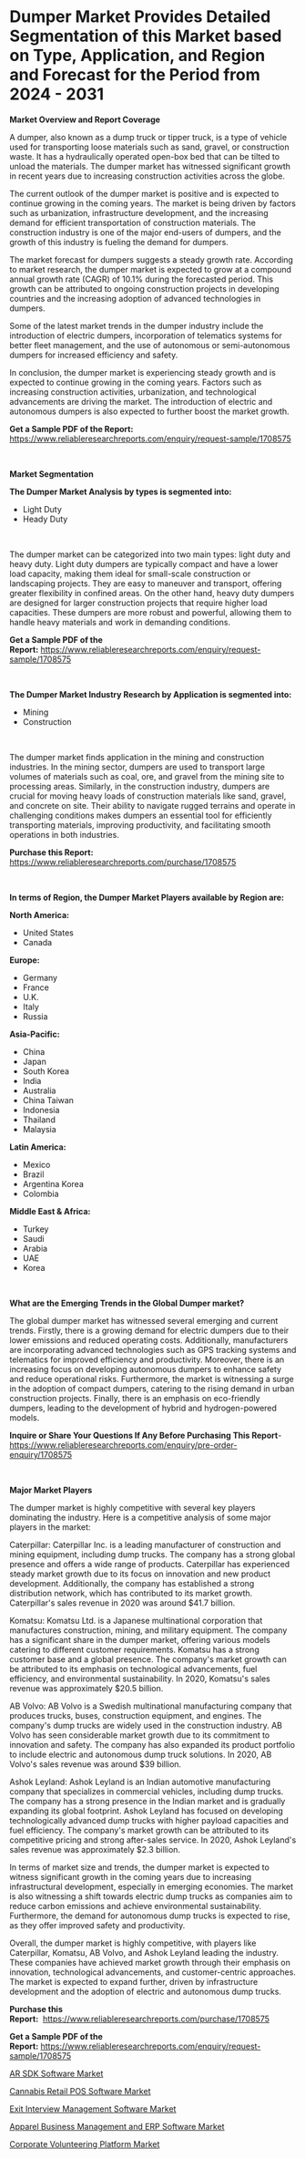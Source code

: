<p><h1>Dumper Market Provides Detailed Segmentation of this Market based on Type, Application, and Region and Forecast for the Period from 2024 - 2031</h1></p><p><strong>Market Overview and Report Coverage</strong></p>
<p><p>A dumper, also known as a dump truck or tipper truck, is a type of vehicle used for transporting loose materials such as sand, gravel, or construction waste. It has a hydraulically operated open-box bed that can be tilted to unload the materials. The dumper market has witnessed significant growth in recent years due to increasing construction activities across the globe.</p><p>The current outlook of the dumper market is positive and is expected to continue growing in the coming years. The market is being driven by factors such as urbanization, infrastructure development, and the increasing demand for efficient transportation of construction materials. The construction industry is one of the major end-users of dumpers, and the growth of this industry is fueling the demand for dumpers.</p><p>The market forecast for dumpers suggests a steady growth rate. According to market research, the dumper market is expected to grow at a compound annual growth rate (CAGR) of 10.1% during the forecasted period. This growth can be attributed to ongoing construction projects in developing countries and the increasing adoption of advanced technologies in dumpers.</p><p>Some of the latest market trends in the dumper industry include the introduction of electric dumpers, incorporation of telematics systems for better fleet management, and the use of autonomous or semi-autonomous dumpers for increased efficiency and safety.</p><p>In conclusion, the dumper market is experiencing steady growth and is expected to continue growing in the coming years. Factors such as increasing construction activities, urbanization, and technological advancements are driving the market. The introduction of electric and autonomous dumpers is also expected to further boost the market growth.</p></p>
<p><strong>Get a Sample PDF of the Report:</strong> <a href="https://www.reliableresearchreports.com/enquiry/request-sample/1708575">https://www.reliableresearchreports.com/enquiry/request-sample/1708575</a></p>
<p>&nbsp;</p>
<p><strong>Market Segmentation</strong></p>
<p><strong>The Dumper Market Analysis by types is segmented into:</strong></p>
<p><ul><li>Light Duty</li><li>Heady Duty</li></ul></p>
<p>&nbsp;</p>
<p><p>The dumper market can be categorized into two main types: light duty and heavy duty. Light duty dumpers are typically compact and have a lower load capacity, making them ideal for small-scale construction or landscaping projects. They are easy to maneuver and transport, offering greater flexibility in confined areas. On the other hand, heavy duty dumpers are designed for larger construction projects that require higher load capacities. These dumpers are more robust and powerful, allowing them to handle heavy materials and work in demanding conditions.</p></p>
<p><strong>Get a Sample PDF of the Report:</strong>&nbsp;<a href="https://www.reliableresearchreports.com/enquiry/request-sample/1708575">https://www.reliableresearchreports.com/enquiry/request-sample/1708575</a></p>
<p>&nbsp;</p>
<p><strong>The Dumper Market Industry Research by Application is segmented into:</strong></p>
<p><ul><li>Mining</li><li>Construction</li></ul></p>
<p>&nbsp;</p>
<p><p>The dumper market finds application in the mining and construction industries. In the mining sector, dumpers are used to transport large volumes of materials such as coal, ore, and gravel from the mining site to processing areas. Similarly, in the construction industry, dumpers are crucial for moving heavy loads of construction materials like sand, gravel, and concrete on site. Their ability to navigate rugged terrains and operate in challenging conditions makes dumpers an essential tool for efficiently transporting materials, improving productivity, and facilitating smooth operations in both industries.</p></p>
<p><strong>Purchase this Report:</strong>&nbsp; <a href="https://www.reliableresearchreports.com/purchase/1708575">https://www.reliableresearchreports.com/purchase/1708575</a></p>
<p>&nbsp;</p>
<p><strong>In terms of Region, the Dumper Market Players available by Region are:</strong></p>
<p>
    <p> <strong> North America: </strong>
        <ul>
            <li>United States</li>
            <li>Canada</li>
        </ul>
        </p> 
    <p> <strong> Europe: </strong>
        <ul>
            <li>Germany</li>
            <li>France</li>
            <li>U.K.</li>
            <li>Italy</li>
            <li>Russia</li>
        </ul>
        </p> 
    <p> <strong> Asia-Pacific: </strong>
        <ul>
            <li>China</li>
            <li>Japan</li>
            <li>South Korea</li>
            <li>India</li>
            <li>Australia</li>
            <li>China Taiwan</li>
            <li>Indonesia</li>
            <li>Thailand</li>
            <li>Malaysia</li>
        </ul>
        </p> 
    <p> <strong> Latin America: </strong>
        <ul>
            <li>Mexico</li>
            <li>Brazil</li>
            <li>Argentina Korea</li>
            <li>Colombia</li>
        </ul>
        </p> 
    <p> <strong> Middle East & Africa: </strong>
        <ul>
            <li>Turkey</li>
            <li>Saudi</li>
            <li>Arabia</li>
            <li>UAE</li>
            <li>Korea</li>
        </ul>
    </p>
    </p>
<p>&nbsp;</p>
<p><strong>What are the Emerging Trends in the Global Dumper market?</strong></p>
<p><p>The global dumper market has witnessed several emerging and current trends. Firstly, there is a growing demand for electric dumpers due to their lower emissions and reduced operating costs. Additionally, manufacturers are incorporating advanced technologies such as GPS tracking systems and telematics for improved efficiency and productivity. Moreover, there is an increasing focus on developing autonomous dumpers to enhance safety and reduce operational risks. Furthermore, the market is witnessing a surge in the adoption of compact dumpers, catering to the rising demand in urban construction projects. Finally, there is an emphasis on eco-friendly dumpers, leading to the development of hybrid and hydrogen-powered models.</p></p>
<p><strong>Inquire or Share Your Questions If Any Before Purchasing This Report</strong>- <a href="https://www.reliableresearchreports.com/enquiry/pre-order-enquiry/1708575">https://www.reliableresearchreports.com/enquiry/pre-order-enquiry/1708575</a></p>
<p>&nbsp;</p>
<p><strong>Major Market Players</strong></p>
<p><p>The dumper market is highly competitive with several key players dominating the industry. Here is a competitive analysis of some major players in the market:</p><p>Caterpillar: Caterpillar Inc. is a leading manufacturer of construction and mining equipment, including dump trucks. The company has a strong global presence and offers a wide range of products. Caterpillar has experienced steady market growth due to its focus on innovation and new product development. Additionally, the company has established a strong distribution network, which has contributed to its market growth. Caterpillar's sales revenue in 2020 was around $41.7 billion.</p><p>Komatsu: Komatsu Ltd. is a Japanese multinational corporation that manufactures construction, mining, and military equipment. The company has a significant share in the dumper market, offering various models catering to different customer requirements. Komatsu has a strong customer base and a global presence. The company's market growth can be attributed to its emphasis on technological advancements, fuel efficiency, and environmental sustainability. In 2020, Komatsu's sales revenue was approximately $20.5 billion.</p><p>AB Volvo: AB Volvo is a Swedish multinational manufacturing company that produces trucks, buses, construction equipment, and engines. The company's dump trucks are widely used in the construction industry. AB Volvo has seen considerable market growth due to its commitment to innovation and safety. The company has also expanded its product portfolio to include electric and autonomous dump truck solutions. In 2020, AB Volvo's sales revenue was around $39 billion.</p><p>Ashok Leyland: Ashok Leyland is an Indian automotive manufacturing company that specializes in commercial vehicles, including dump trucks. The company has a strong presence in the Indian market and is gradually expanding its global footprint. Ashok Leyland has focused on developing technologically advanced dump trucks with higher payload capacities and fuel efficiency. The company's market growth can be attributed to its competitive pricing and strong after-sales service. In 2020, Ashok Leyland's sales revenue was approximately $2.3 billion.</p><p>In terms of market size and trends, the dumper market is expected to witness significant growth in the coming years due to increasing infrastructural development, especially in emerging economies. The market is also witnessing a shift towards electric dump trucks as companies aim to reduce carbon emissions and achieve environmental sustainability. Furthermore, the demand for autonomous dump trucks is expected to rise, as they offer improved safety and productivity.</p><p>Overall, the dumper market is highly competitive, with players like Caterpillar, Komatsu, AB Volvo, and Ashok Leyland leading the industry. These companies have achieved market growth through their emphasis on innovation, technological advancements, and customer-centric approaches. The market is expected to expand further, driven by infrastructure development and the adoption of electric and autonomous dump trucks.</p></p>
<p><strong>Purchase this Report:</strong>&nbsp;&nbsp;<a href="https://www.reliableresearchreports.com/purchase/1708575">https://www.reliableresearchreports.com/purchase/1708575</a></p>
<p></p>
<p><strong>Get a Sample PDF of the Report:</strong>&nbsp;<a href="https://www.reliableresearchreports.com/enquiry/request-sample/1708575">https://www.reliableresearchreports.com/enquiry/request-sample/1708575</a></p>
<p><p><a href="https://medium.com/@dorinaprifti56/ar-sdk-software-market-trends-forecast-and-competitive-analysis-to-2030-f5c851b272c5">AR SDK Software Market</a></p><p><a href="https://medium.com/@dorinaprifti56/cannabis-retail-pos-software-market-comprehensive-assessment-by-type-application-and-geography-29d4838cebfd">Cannabis Retail POS Software Market</a></p><p><a href="https://medium.com/@dorinaprifti56/exit-interview-management-software-market-size-reveals-the-best-marketing-channels-in-global-f042f9fdb7ac">Exit Interview Management Software Market</a></p><p><a href="https://medium.com/@dorinaprifti56/apparel-business-management-and-erp-software-market-share-evolution-and-market-growth-trends-2023-cdc8b9e69f74">Apparel Business Management and ERP Software Market</a></p><p><a href="https://medium.com/@dorinaprifti56/corporate-volunteering-platform-market-size-cagr-trends-2024-2030-0619a5261f55">Corporate Volunteering Platform Market</a></p></p>